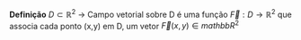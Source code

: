 **Definição** $D\subset \mathbb{R}^2$ -> Campo vetorial sobre D é uma função $\vec F:D\to \mathbb{R}^2$ que associa cada ponto (x,y) em D, um vetor $\vec F(x,y)\in mathbb{R^2}$